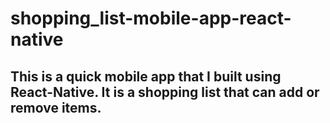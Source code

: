 # shopping_list-mobile-app-react-native

## This is a quick mobile app that I built using React-Native. It is a shopping list that can add or remove items. 




